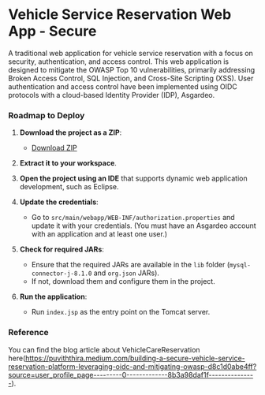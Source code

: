 # Vehicle Service Reservation Web App - Secure

A traditional web application for vehicle service reservation with a focus on security, authentication, and access control. This web application is designed to mitigate the OWASP Top 10 vulnerabilities, primarily addressing Broken Access Control, SQL Injection, and Cross-Site Scripting (XSS). User authentication and access control have been implemented using OIDC protocols with a cloud-based Identity Provider (IDP), Asgardeo.


### Roadmap to Deploy

1. **Download the project as a ZIP**:
   - [Download ZIP](https://github.com/puviththira/Vehicle-Service-Reservation-WebApp-Secure/archive/refs/heads/main.zip)

2. **Extract it to your workspace**.

3. **Open the project using an IDE** that supports dynamic web application development, such as Eclipse.

4. **Update the credentials**:
   - Go to `src/main/webapp/WEB-INF/authorization.properties` and update it with your credentials. (You must have an Asgardeo account with an application and at least one user.)

5. **Check for required JARs**:
   - Ensure that the required JARs are available in the `lib` folder (`mysql-connector-j-8.1.0` and `org.json` JARs).
   - If not, download them and configure them in the project.

6. **Run the application**:
   - Run `index.jsp` as the entry point on the Tomcat server.

### Reference

You can find the blog article about VehicleCareReservation here(https://puviththira.medium.com/building-a-secure-vehicle-service-reservation-platform-leveraging-oidc-and-mitigating-owasp-d8c1d0abe4ff?source=user_profile_page---------0-------------8b3a98daf1f---------------).
